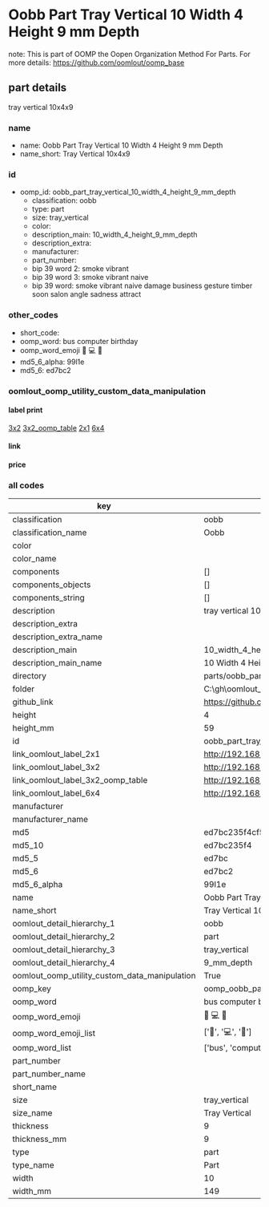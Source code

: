 # Oobb Part Tray Vertical 10 Width 4 Height 9 mm Depth  

note: This is part of OOMP the Oopen Organization Method For Parts. For more details: https://github.com/oomlout/oomp_base

##  part details
  



tray vertical 10x4x9



### name
* name: Oobb Part Tray Vertical 10 Width 4 Height 9 mm Depth
* name_short: Tray Vertical 10x4x9 
### id
* oomp_id: oobb_part_tray_vertical_10_width_4_height_9_mm_depth
  * classification: oobb
  * type: part
  * size: tray_vertical
  * color: 
  * description_main: 10_width_4_height_9_mm_depth
  * description_extra: 
  * manufacturer: 
  * part_number: 
  * bip 39 word 2: smoke vibrant
  * bip 39 word 3: smoke vibrant naive
  * bip 39 word: smoke vibrant naive damage business gesture timber soon salon angle sadness attract

### other_codes
* short_code: 
* oomp_word: bus computer birthday
* oomp_word_emoji :bus: :computer: :birthday:
* md5_6_alpha: 99l1e
* md5_6: ed7bc2






### oomlout_oomp_utility_custom_data_manipulation
#### label print
[3x2](http://192.168.1.245:1112/?label=oomp%2099l1e)
[3x2_oomp_table](http://192.168.1.108:1112/?label=oomp%2099l1e)
[2x1](http://192.168.1.242:1112/?label=oomp%2099l1e)
[6x4](http://192.168.1.55:1112/?label=oomp%2099l1e)    

#### link

                              

#### price







### all codes 
| key | value |  
| --- | --- |  
| classification | oobb |  
| classification_name | Oobb |  
| color |  |  
| color_name |  |  
| components | [] |  
| components_objects | [] |  
| components_string | [] |  
| description | tray vertical 10x4x9 |  
| description_extra |  |  
| description_extra_name |  |  
| description_main | 10_width_4_height_9_mm_depth |  
| description_main_name | 10 Width 4 Height 9 mm Depth |  
| directory | parts/oobb_part_tray_vertical_10_width_4_height_9_mm_depth |  
| folder | C:\gh\oomlout_oobb_version_4_generated_parts\parts\oobb_part_tray_vertical_10_width_4_height_9_mm_depth |  
| github_link | https://github.com/oomlout/oomlout_oomp_part_src/tree/main/parts/oobb_part_tray_vertical_10_width_4_height_9_mm_depth |  
| height | 4 |  
| height_mm | 59 |  
| id | oobb_part_tray_vertical_10_width_4_height_9_mm_depth |  
| link_oomlout_label_2x1 | http://192.168.1.242:1112/?label=oomp%2099l1e |  
| link_oomlout_label_3x2 | http://192.168.1.245:1112/?label=oomp%2099l1e |  
| link_oomlout_label_3x2_oomp_table | http://192.168.1.108:1112/?label=oomp%2099l1e |  
| link_oomlout_label_6x4 | http://192.168.1.55:1112/?label=oomp%2099l1e |  
| manufacturer |  |  
| manufacturer_name |  |  
| md5 | ed7bc235f4cf5c45858f8371257cde66 |  
| md5_10 | ed7bc235f4 |  
| md5_5 | ed7bc |  
| md5_6 | ed7bc2 |  
| md5_6_alpha | 99l1e |  
| name | Oobb Part Tray Vertical 10 Width 4 Height 9 mm Depth |  
| name_short | Tray Vertical 10x4x9  |  
| oomlout_detail_hierarchy_1 | oobb |  
| oomlout_detail_hierarchy_2 | part |  
| oomlout_detail_hierarchy_3 | tray_vertical |  
| oomlout_detail_hierarchy_4 | 9_mm_depth |  
| oomlout_oomp_utility_custom_data_manipulation | True |  
| oomp_key | oomp_oobb_part_tray_vertical_10_width_4_height_9_mm_depth |  
| oomp_word | bus computer birthday |  
| oomp_word_emoji | :bus: :computer: :birthday: |  
| oomp_word_emoji_list | [':bus:', ':computer:', ':birthday:'] |  
| oomp_word_list | ['bus', 'computer', 'birthday'] |  
| part_number |  |  
| part_number_name |  |  
| short_name |  |  
| size | tray_vertical |  
| size_name | Tray Vertical |  
| thickness | 9 |  
| thickness_mm | 9 |  
| type | part |  
| type_name | Part |  
| width | 10 |  
| width_mm | 149 |  

